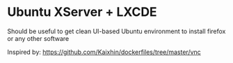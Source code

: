 # Ubuntu XServer + LXCDE

Should be useful to get clean UI-based Ubuntu environment to install firefox or
any other software

Inspired by: https://github.com/Kaixhin/dockerfiles/tree/master/vnc
